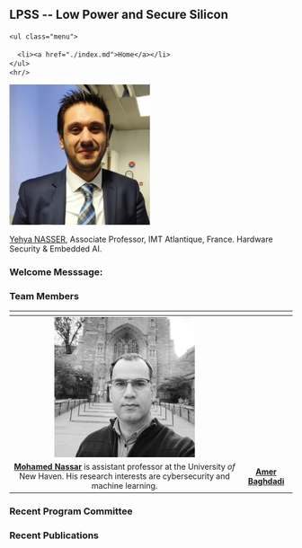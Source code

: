 

## LPSS -- Low Power and Secure Silicon


    <ul class="menu">

      <li><a href="./index.md">Home</a></li>
    </ul>
    <hr/>

    
    

<img src="img/74953529_121960178978739_7728971919531296635_n.jpeg" width="250"> 

[Yehya NASSER](https://www.linkedin.com/in/yehya-nasser-phd/), Associate Professor, IMT Atlantique, France. Hardware Security & Embedded AI.


### Welcome Messsage: 



### Team Members

|  <!-- --> |  <!-- --> |
|:---------:|:---------:|
| <img src="img/1624731462921.jpeg" width="250"> |<img src="" width="250"> |
| [**Mohamed Nassar**](https://www.linkedin.com/in/nassar1/) is assistant professor at the University *of* New Haven. His research interests are cybersecurity and machine learning. | [**Amer Baghdadi**](https://www.linkedin.com/in/)  |


### Recent Program Committee


### Recent Publications 






